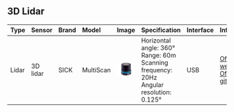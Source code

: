 ## 3D Lidar

| Type | Sensor | Brand | Model | Image | Specification | Interface | Info | Note |
| :--- | :--- | :--- | :--- | :--- | :--- | :--- | :--- | :--- |
| Lidar | 3D lidar | SICK | MultiScan | ![SICK MultiScan](../img/200px-ROS2_Suite_SICK-MultiScan.png) | Horizontal angle: 360°<br>Range: 60m<br>Scanning frequency: 20Hz<br>Angular resolution: 0.125° | USB | [Official website](https://www.sick.com/tw/en/lidar-sensors/3d-lidar-sensors/multiscan100/c/g574914)<br>[Official github](https://github.com/SICKAG/sick_scan_xd) |  |